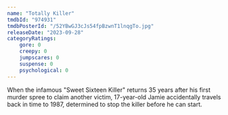 ```yaml
---
name: "Totally Killer"
tmdbId: "974931"
tmdbPosterId: "/52YBwGJ3cJs54fpBzwnT1lnqgTo.jpg"
releaseDate: "2023-09-28"
categoryRatings:
    gore: 0
    creepy: 0
    jumpscares: 0
    suspense: 0
    psychological: 0
---
```

When the infamous "Sweet Sixteen Killer" returns 35 years after his first murder spree to claim another victim, 17-year-old Jamie accidentally travels back in time to 1987, determined to stop the killer before he can start.
